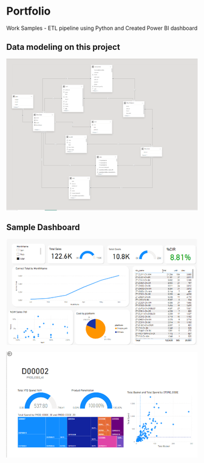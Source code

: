 # Portfolio
Work Samples - ETL pipeline using Python and Created Power BI dashboard

## Data modeling on this project
![data-modeling](data-modeling.png)

## Sample Dashboard
![sample-dashboard1](./image/sample-dashboard1.png)

![sample-dashboard2](./image/sample-dashboard2.png)